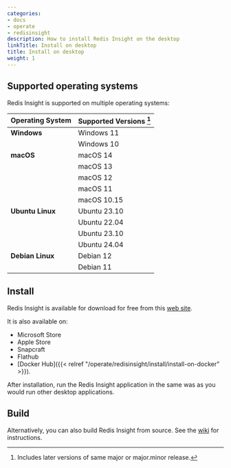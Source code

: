 ```yaml
---
categories:
- docs
- operate
- redisinsight
description: How to install Redis Insight on the desktop
linkTitle: Install on desktop
title: Install on desktop
weight: 1
---
```

## Supported operating systems

Redis Insight is supported on multiple operating systems:

| Operating System | Supported Versions [^1] |
|:---              |:---                     |
| **Windows**      | Windows 11              |
|                  | Windows 10              |
| **macOS**        | macOS 14                |
|                  | macOS 13                |
|                  | macOS 12                |
|                  | macOS 11                |
|                  | macOS 10.15             |
| **Ubuntu Linux** | Ubuntu 23.10            |
|                  | Ubuntu 22.04            |
|                  | Ubuntu 23.10            |
|                  | Ubuntu 24.04            |
| **Debian Linux** | Debian 12               |
|                  | Debian 11               |

[^1]: Includes later versions of same major or major.minor release.

## Install

Redis Insight is available for download for free from this [web site](https://redis.io/insight/?utm_source=redisinsight&utm_medium=website&utm_campaign=install_redisinsight#insight-form).

It is also available on:
- Microsoft Store
- Apple Store
- Snapcraft
- Flathub
- [Docker Hub]({{< relref "/operate/redisinsight/install/install-on-docker" >}}).

After installation, run the Redis Insight application in the same was as you would run other desktop applications.

## Build

Alternatively, you can also build Redis Insight from source. See the [wiki](https://github.com/RedisInsight/RedisInsight#build) for instructions.
